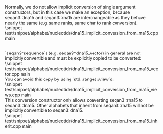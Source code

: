 <!-- SPDX-FileCopyrightText: 2006-2024 Knut Reinert & Freie Universität Berlin
     SPDX-FileCopyrightText: 2016-2024 Knut Reinert & MPI für molekulare Genetik
     SPDX-License-Identifier: CC-BY-4.0
-->

Normally, we do not allow implicit conversion of single argument constructors, but in this case we make an exception,
because seqan3::dna15 and seqan3::rna15 are interchangeable as they behave nearly the same (e.g. same ranks, same
char to rank conversion).
<br>
\snippet test/snippet/alphabet/nucleotide/dna15_implicit_conversion_from_rna15.cpp main

<br>
`seqan3::sequence`s (e.g. seqan3::dna15_vector) in general are not implicitly convertible and must be explicitly
copied to be converted:
<br>
\snippet test/snippet/alphabet/nucleotide/dna15_implicit_conversion_from_rna15_vector.cpp main

<br>
You can avoid this copy by using `std::ranges::view`s:
<br>
\snippet test/snippet/alphabet/nucleotide/dna15_implicit_conversion_from_rna15_views.cpp main

<br>
This conversion constructor only allows converting seqan3::rna15 to seqan3::dna15. Other alphabets that inherit
from seqan3::rna15 will not be implicitly convertible to seqan3::dna15.
<br>
\snippet test/snippet/alphabet/nucleotide/dna15_implicit_conversion_from_rna15_inherit.cpp main
